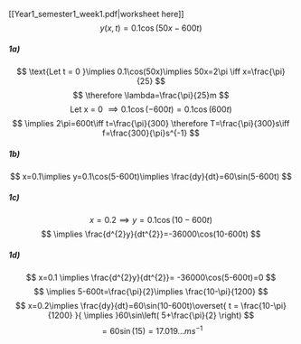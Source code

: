 [[Year1_semester1_week1.pdf|worksheet here]]
$$
y(x,t)=0.1\cos (50x-600t)
$$
##### 1a)
$$
\text{Let t = 0 }\implies 0.1\cos(50x)\implies 50x=2\pi \iff x=\frac{\pi}{25}
$$
$$
\therefore \lambda=\frac{\pi}{25}m
$$
$$
\text{Let x = 0 }\implies 0.1\cos(-600t)=0.1\cos(600t)
$$
$$
\implies 2\pi=600t\iff t=\frac{\pi}{300} \therefore T=\frac{\pi}{300}s\iff f=\frac{300}{\pi}s^{-1}
$$
##### 1b)
$$
x=0.1\implies y=0.1\cos(5-600t)\implies \frac{dy}{dt}=60\sin(5-600t)
$$
##### 1c)
$$
x = 0.2 \implies y=0.1\cos(10-600t)
$$
$$
\implies \frac{d^{2}y}{dt^{2}}=-36000\cos(10-600t)
$$
##### 1d)
$$
x=0.1 \implies \frac{d^{2}y}{dt^{2}}= -36000\cos(5-600t)=0 
$$
$$
\implies 5-600t=\frac{\pi}{2}\implies \frac{10-\pi}{1200}
$$
$$
x=0.2\implies \frac{dy}{dt}=60\sin(10-600t)\overset{ t = \frac{10-\pi}{1200} }{ \implies }60\sin\left( 5+\frac{\pi}{2} \right)
$$
$$
=60\sin(15)=17.019\dots ms^{-1}
$$

